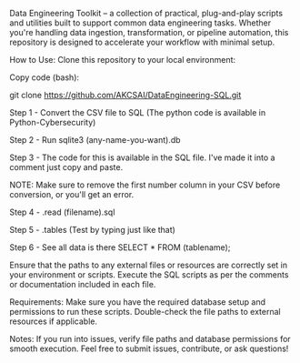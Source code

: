 Data Engineering Toolkit – a collection of practical, plug-and-play scripts and utilities built to support common data engineering tasks. 
Whether you're handling data ingestion, transformation, or pipeline automation, this repository is designed to accelerate your workflow with minimal setup.

How to Use: Clone this repository to your local environment:

Copy code (bash):

git clone https://github.com/AKCSAI/DataEngineering-SQL.git

Step 1 - Convert the CSV file to SQL (The python code is available in Python-Cybersecurity)

Step 2 - Run sqlite3 (any-name-you-want).db

Step 3 - The code for this is available in the SQL file. I've made it into a comment just copy and paste.

NOTE: Make sure to remove the first number column in your CSV before conversion, or you'll get an error.

Step 4 - .read (filename).sql

Step 5 - .tables (Test by typing just like that)

Step 6 - See all data is there SELECT * FROM (tablename);

Ensure that the paths to any external files or resources are correctly set in your environment or scripts. Execute the SQL scripts as per the comments or documentation included in each file.

Requirements: Make sure you have the required database setup and permissions to run these scripts. Double-check the file paths to external resources if applicable.

Notes: If you run into issues, verify file paths and database permissions for smooth execution. Feel free to submit issues, contribute, or ask questions!
